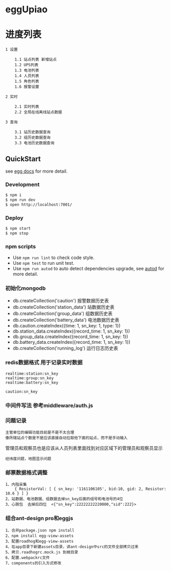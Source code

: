 # eggUpiao

# 进度列表

    1 设置
    
        1.1 站点列表 新增站点
        1.2 UPS列表
        1.3 电池列表
        1.4 人员列表
        1.5 角色列表
        1.6 报警设置
        
    2 实时
    
        2.1 实时列表
        2.2 全局在线离线站点数据
        
    3 查询
        
        3.1 站历史数据查询
        3.2 组历史数据查询
        3.3 电池历史数据查询
        

## QuickStart

<!-- add docs here for user -->

see [egg docs][egg] for more detail.

### Development

```bash
$ npm i
$ npm run dev
$ open http://localhost:7001/
```

### Deploy

```bash
$ npm start
$ npm stop
```

### npm scripts

- Use `npm run lint` to check code style.
- Use `npm test` to run unit test.
- Use `npm run autod` to auto detect dependencies upgrade, see [autod](https://www.npmjs.com/package/autod) for more detail.


[egg]: https://eggjs.org


### 初始化mongodb

- db.createCollection('caution')        报警数据历史表
- db.createCollection('station_data')   站数据历史表
- db.createCollection('group_data')     组数据历史表
- db.createCollection('battery_data')   电池数据历史表
- db.caution.createIndex({time: 1, sn_key: 1, type: 1})
- db.station_data.createIndex({record_time: 1, sn_key: 1})
- db.group_data.createIndex({record_time: 1, sn_key: 1})
- db.battery_data.createIndex({record_time: 1, sn_key: 1})
- db.createCollection('running_log')    运行日志历史表

### redis数据格式 用于记录实时数据

    realtime:station:sn_key
    realtime:group:sn_key
    realtime:battery:sn_key

    caution:sn_key  


### 中间件写法 参考middleware/auth.js


### 问题记录

    主管单位的编辑功能目前是不是不太合理
    像所辖站点个数是不是应该直接自动拉取他下面的站点，而不是手动输入
管理员和观察员也是应该从人员列表里面找到对应区域下的管理员和观察员显示

    经纬度问题，地图显示问题



### 邮票数据格式调整

    1、内阻采集
        { ResistorVal: [ { sn_key: '1161106105', bid:10, gid: 2, Resistor: 10.6 } ] }
    2、站数据、电池数据、组数据去掉sn_key后面的组号和电池号的4位
    3、心跳包  去掉后四位  <{"sn_key":22222222220000,"sid":222}>


### 组合ant-design pro和eggjs

    1、合并package.json npm install
    2、npm install egg-view-assets
    3、配置roadhog和egg-view-assets
    4、在app目录下新建assets目录，讲ant-design中src的文件全部拷贝过来
    5、拷贝.roadhogrc.mock.js 到根目录
    6、配置.webpackrc文件
    7、components的引入方式修改
